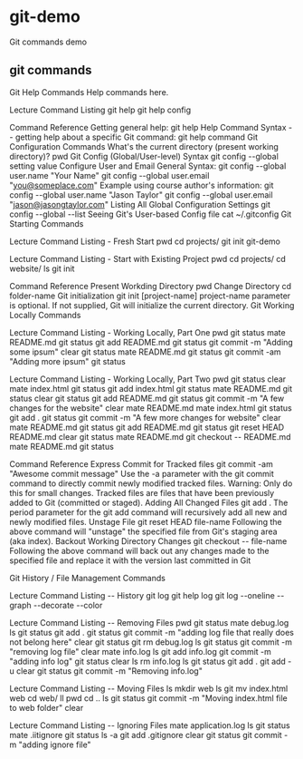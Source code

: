# git-demo
Git commands demo

## git commands

Git Help Commands
Help commands here.
 
Lecture Command Listing
git help
git help config
 
Command Reference
Getting general help:
git help
Help Command Syntax -- getting help about a specific Git command:
git help command
Git Configuration Commands
What's the current directory (present working directory)?
pwd
Git Config (Global/User-level) Syntax
git config --global setting value
Configure User and Email
General Syntax:
git config --global user.name "Your Name"
git config --global user.email "you@someplace.com"
Example using course author's information:
git config --global user.name "Jason Taylor"
git config --global user.email "jason@jasongtaylor.com"
Listing All Global Configuration Settings
git config --global --list
Seeing Git's User-based Config file
cat ~/.gitconfig
Git Starting Commands
 
Lecture Command Listing - Fresh Start
pwd
cd projects/
git init git-demo
 
Lecture Command Listing - Start with Existing Project
pwd
cd projects/
cd website/
ls
git init
 
Command Reference
Present Workding Directory
pwd
Change Directory
cd folder-name
Git initialization
git init [project-name]
project-name parameter is optional. If not supplied, Git will initialize the current directory.
Git Working Locally Commands
 
Lecture Command Listing - Working Locally, Part One
pwd
git status
mate README.md
git status
git add README.md
git status
git commit -m "Adding some ipsum"
clear
git status
mate README.md
git status
git commit -am "Adding more ipsum"
git status
 
Lecture Command Listing - Working Locally, Part Two
pwd
git status
clear
mate index.html
git status
git add index.html
git status
mate README.md
git status
clear
git status
git add README.md
git status
git commit -m "A few changes for the website"
clear
mate README.md
mate index.html
git status
git add .
git status
git commit -m "A few more changes for website"
clear
mate README.md
git status
git add README.md
git status
git reset HEAD README.md
clear
git status
mate README.md
git checkout -- README.md
mate README.md
git status
 
Command Reference
Express Commit for Tracked files
git commit -am "Awesome commit message"
Use the -a parameter with the git commit command to directly commit newly modified tracked files. Warning: Only do this for small changes. Tracked files are files that have been previously added to Git (committed or staged).
Adding All Changed Files
git add .
The period parameter for the git add command will recursively add all new and newly modified files.
Unstage File
git reset HEAD file-name
Following the above command will "unstage" the specified file from Git's staging area (aka index).
Backout Working Directory Changes
git checkout -- file-name
Following the above command will back out any changes made to the specified file and replace it with the version last committed in Git

Git History / File Management Commands
 

Lecture Command Listing -- History
git log
git help log
git log --oneline --graph --decorate --color
 

Lecture Command Listing -- Removing Files
pwd
git status
mate debug.log
ls
git status
git add .
git status
git commit -m "adding log file that really does not belong here"
clear
git status
git rm debug.log
ls
git status
git commit -m "removing log file"
clear
mate info.log
ls
git add info.log
git commit -m "adding info log"
git status
clear
ls
rm info.log
ls
git status
git add .
git add -u
clear
git status
git commit -m "Removing info.log"
 

Lecture Command Listing -- Moving Files
ls
mkdir web
ls
git mv index.html web
cd web/
ll
pwd
cd ..
ls
git status
git commit -m "Moving index.html file to web folder"
clear
 

Lecture Command Listing -- Ignoring Files
mate application.log
ls
git status
mate .iitignore
git status
ls -a
git add .gitignore
clear
git status
git commit -m "adding ignore file"

